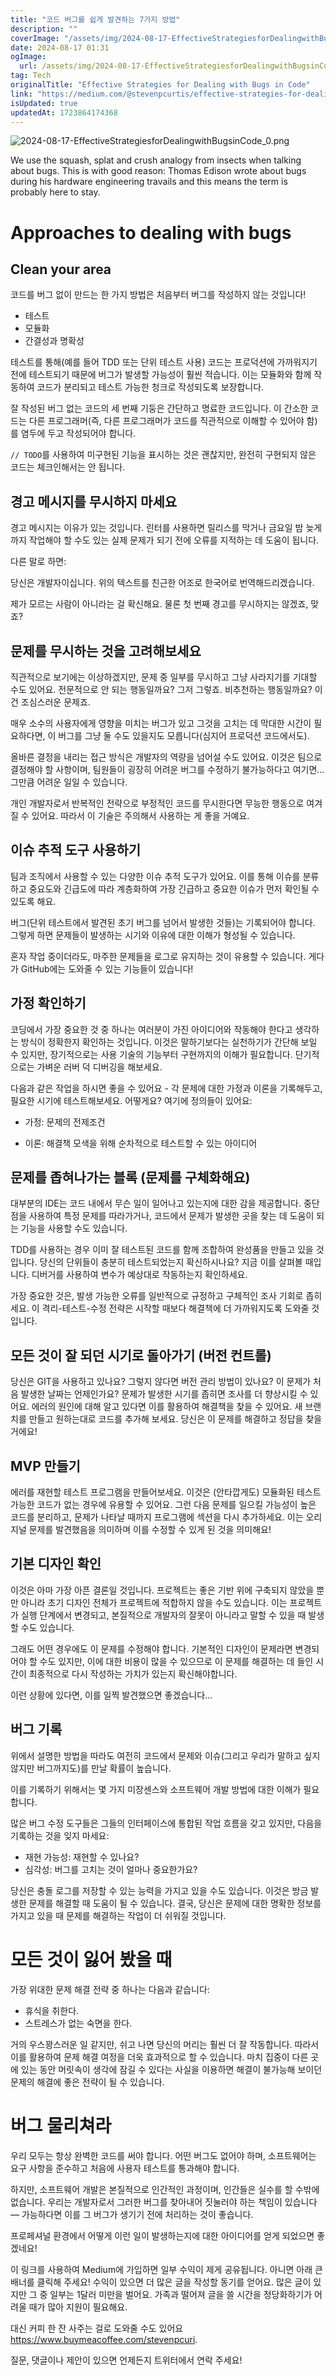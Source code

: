```yaml
---
title: "코드 버그를 쉽게 발견하는 7가지 방법"
description: ""
coverImage: "/assets/img/2024-08-17-EffectiveStrategiesforDealingwithBugsinCode_0.png"
date: 2024-08-17 01:31
ogImage: 
  url: /assets/img/2024-08-17-EffectiveStrategiesforDealingwithBugsinCode_0.png
tag: Tech
originalTitle: "Effective Strategies for Dealing with Bugs in Code"
link: "https://medium.com/@stevenpcurtis/effective-strategies-for-dealing-with-bugs-in-code-8eb9341243c"
isUpdated: true
updatedAt: 1723864174368
---
```




![2024-08-17-EffectiveStrategiesforDealingwithBugsinCode_0.png](/assets/img/2024-08-17-EffectiveStrategiesforDealingwithBugsinCode_0.png)

We use the squash, splat and crush analogy from insects when talking about bugs. This is with good reason: Thomas Edison wrote about bugs during his hardware engineering travails and this means the term is probably here to stay.

# Approaches to dealing with bugs

## Clean your area


<div class="content-ad"></div>

코드를 버그 없이 만드는 한 가지 방법은 처음부터 버그를 작성하지 않는 것입니다!

- 테스트
- 모듈화
- 간결성과 명확성

테스트를 통해(예를 들어 TDD 또는 단위 테스트 사용) 코드는 프로덕션에 가까워지기 전에 테스트되기 때문에 버그가 발생할 가능성이 훨씬 적습니다. 이는 모듈화와 함께 작동하여 코드가 분리되고 테스트 가능한 청크로 작성되도록 보장합니다.

잘 작성된 버그 없는 코드의 세 번째 기둥은 간단하고 명료한 코드입니다. 이 간소한 코드는 다른 프로그래머(즉, 다른 프로그래머가 코드를 직관적으로 이해할 수 있어야 함)를 염두에 두고 작성되어야 합니다.

<div class="content-ad"></div>

`// TODO`를 사용하여 미구현된 기능을 표시하는 것은 괜찮지만, 완전히 구현되지 않은 코드는 체크인해서는 안 됩니다.

## 경고 메시지를 무시하지 마세요

경고 메시지는 이유가 있는 것입니다. 린터를 사용하면 릴리스를 막거나 금요일 밤 늦게까지 작업해야 할 수도 있는 실제 문제가 되기 전에 오류를 지적하는 데 도움이 됩니다. 

다른 말로 하면:

<div class="content-ad"></div>

당신은 개발자이십니다. 위의 텍스트를 친근한 어조로 한국어로 번역해드리겠습니다.

제가 모르는 사람이 아니라는 걸 확신해요. 물론 첫 번째 경고를 무시하지는 않겠죠, 맞죠?

## 문제를 무시하는 것을 고려해보세요

직관적으로 보기에는 이상하겠지만, 문제 중 일부를 무시하고 그냥 사라지기를 기대할 수도 있어요. 전문적으로 안 되는 행동일까요? 그저 그렇죠. 비추천하는 행동일까요? 이건 조심스러운 문제죠.

매우 소수의 사용자에게 영향을 미치는 버그가 있고 그것을 고치는 데 막대한 시간이 필요하다면, 이 버그를 그냥 둘 수도 있을지도 모릅니다(심지어 프로덕션 코드에서도).

<div class="content-ad"></div>

올바른 결정을 내리는 접근 방식은 개발자의 역량을 넘어설 수도 있어요. 이것은 팀으로 결정해야 할 사항이며, 팀원들이 굉장히 어려운 버그를 수정하기 불가능하다고 여기면... 그만큼 어려운 일일 수 있습니다.

개인 개발자로서 반복적인 전략으로 부정적인 코드를 무시한다면 무능한 행동으로 여겨질 수 있어요. 따라서 이 기술은 주의해서 사용하는 게 좋을 거예요.

## 이슈 추적 도구 사용하기

팀과 조직에서 사용할 수 있는 다양한 이슈 추적 도구가 있어요. 이를 통해 이슈를 분류하고 중요도와 긴급도에 따라 계층화하여 가장 긴급하고 중요한 이슈가 먼저 확인될 수 있도록 해요.

<div class="content-ad"></div>

버그(단위 테스트에서 발견된 초기 버그를 넘어서 발생한 것들)는 기록되어야 합니다. 그렇게 하면 문제들이 발생하는 시기와 이유에 대한 이해가 형성될 수 있습니다.

혼자 작업 중이더라도, 마주한 문제들을 로그로 유지하는 것이 유용할 수 있습니다. 게다가 GitHub에는 도와줄 수 있는 기능들이 있습니다!

## 가정 확인하기

코딩에서 가장 중요한 것 중 하나는 여러분이 가진 아이디어와 작동해야 한다고 생각하는 방식이 정확한지 확인하는 것입니다. 이것은 말하기보다는 실천하기가 간단해 보일 수 있지만, 장기적으로는 사용 기술의 기능부터 구현까지의 이해가 필요합니다. 단기적으로는 가벼운 러버 덕 디버깅을 해보세요.

<div class="content-ad"></div>

다음과 같은 작업을 하시면 좋을 수 있어요 - 각 문제에 대한 가정과 이론을 기록해두고, 필요한 시기에 테스트해보세요. 어떻게요? 여기에 정의들이 있어요:

- 가정: 문제의 전제조건

- 이론: 해결책 모색을 위해 순차적으로 테스트할 수 있는 아이디어

## 문제를 좁혀나가는 블록 (문제를 구체화해요)

<div class="content-ad"></div>

대부분의 IDE는 코드 내에서 무슨 일이 일어나고 있는지에 대한 감을 제공합니다. 중단점을 사용하여 특정 문제를 따라가거나, 코드에서 문제가 발생한 곳을 찾는 데 도움이 되는 기능을 사용할 수도 있습니다.

TDD를 사용하는 경우 이미 잘 테스트된 코드를 함께 조합하여 완성품을 만들고 있을 것입니다. 당신의 단위들이 충분히 테스트되었는지 확신하시나요? 지금 이를 살펴볼 때입니다. 디버거를 사용하여 변수가 예상대로 작동하는지 확인하세요.

가장 중요한 것은, 발생 가능한 오류를 일반적으로 규정하고 구체적인 조사 기회로 좁히세요. 이 격리-테스트-수정 전략은 시작할 때보다 해결책에 더 가까워지도록 도와줄 것입니다.

## 모든 것이 잘 되던 시기로 돌아가기 (버전 컨트롤)

<div class="content-ad"></div>

당신은 GIT을 사용하고 있나요? 그렇지 않다면 버전 관리 방법이 있나요? 이 문제가 처음 발생한 날짜는 언제인가요? 문제가 발생한 시기를 좁히면 조사를 더 향상시킬 수 있어요. 에러의 원인에 대해 알고 있다면 이를 활용하여 해결책을 찾을 수 있어요. 새 브랜치를 만들고 원하는대로 코드를 추가해 보세요. 당신은 이 문제를 해결하고 정답을 찾을 거에요!

## MVP 만들기

에러를 재현할 테스트 프로그램을 만들어보세요. 이것은 (안타깝게도) 모듈화된 테스트 가능한 코드가 없는 경우에 유용할 수 있어요. 그런 다음 문제를 일으킬 가능성이 높은 코드를 분리하고, 문제가 나타날 때까지 프로그램에 섹션을 다시 추가하세요. 이는 오리지널 문제를 발견했음을 의미하며 이를 수정할 수 있게 된 것을 의미해요!

## 기본 디자인 확인

<div class="content-ad"></div>

이것은 아마 가장 아픈 결론일 것입니다. 프로젝트는 좋은 기반 위에 구축되지 않았을 뿐만 아니라 초기 디자인 전체가 프로젝트에 적합하지 않을 수도 있습니다. 이는 프로젝트가 실행 단계에서 변경되고, 본질적으로 개발자의 잘못이 아니라고 말할 수 있을 때 발생할 수도 있습니다.

그래도 어떤 경우에도 이 문제를 수정해야 합니다. 기본적인 디자인이 문제라면 변경되어야 할 수도 있지만, 이에 대한 비용이 많을 수 있으므로 이 문제를 해결하는 데 들인 시간이 최종적으로 다시 작성하는 가치가 있는지 확신해야합니다.

이런 상황에 있다면, 이를 일찍 발견했으면 좋겠습니다...

## 버그 기록

<div class="content-ad"></div>

위에서 설명한 방법을 따라도 여전히 코드에서 문제와 이슈(그리고 우리가 말하고 싶지 않지만 버그까지도)를 만날 확률이 높습니다.

이를 기록하기 위해서는 몇 가지 미장센스와 소프트웨어 개발 방법에 대한 이해가 필요합니다.

많은 버그 수정 도구들은 그들의 인터페이스에 통합된 작업 흐름을 갖고 있지만, 다음을 기록하는 것을 잊지 마세요:

- 재현 가능성: 재현할 수 있나요?
- 심각성: 버그를 고치는 것이 얼마나 중요한가요?

<div class="content-ad"></div>

당신은 충돌 로그를 저장할 수 있는 능력을 가지고 있을 수도 있습니다. 이것은 방금 발생한 문제를 해결할 때 도움이 될 수 있습니다. 결국, 당신은 문제에 대한 명확한 정보를 가지고 있을 때 문제를 해결하는 작업이 더 쉬워질 것입니다.

# 모든 것이 잃어 봤을 때

가장 위대한 문제 해결 전략 중 하나는 다음과 같습니다:

- 휴식을 취한다.
- 스트레스가 없는 숙면을 한다.

<div class="content-ad"></div>

거의 우스꽝스러운 일 같지만, 쉬고 나면 당신의 머리는 훨씬 더 잘 작동합니다. 따라서 이를 활용하여 문제 해결 여정을 더욱 효과적으로 할 수 있습니다. 마치 집중이 다른 곳에 있는 동안 머릿속이 생각에 잠길 수 있다는 사실을 이용하면 해결이 불가능해 보이던 문제의 해결에 좋은 전략이 될 수 있습니다.

# 버그 물리쳐라

우리 모두는 항상 완벽한 코드를 써야 합니다. 어떤 버그도 없어야 하며, 소프트웨어는 요구 사항을 준수하고 처음에 사용자 테스트를 통과해야 합니다.

하지만, 소프트웨어 개발은 본질적으로 인간적인 과정이며, 인간들은 실수를 할 수밖에 없습니다. 우리는 개발자로서 그러한 버그를 찾아내어 짓눌러야 하는 책임이 있습니다 — 가능하다면 이를 그 버그가 생기기 전에 처리하는 것이 좋습니다.

<div class="content-ad"></div>

프로페셔널 환경에서 어떻게 이런 일이 발생하는지에 대한 아이디어를 얻게 되었으면 좋겠네요! 

이 링크를 사용하여 Medium에 가입하면 일부 수익이 제게 공유됩니다. 아니면 아래 큰 배너를 클릭해 주세요! 수익이 있으면 더 많은 글을 작성할 동기를 얻어요. 많은 글이 있지만 그 중 일부는 1달러 미만을 벌어요. 가족과 떨어져 글을 쓸 시간을 정당화하기가 어려울 때가 많아 지원이 필요해요.

대신 커피 한 잔 사주는 걸로 도와줄 수도 있어요 https://www.buymeacoffee.com/stevenpcuri.

질문, 댓글이나 제안이 있으면 언제든지 트위터에서 연락 주세요!